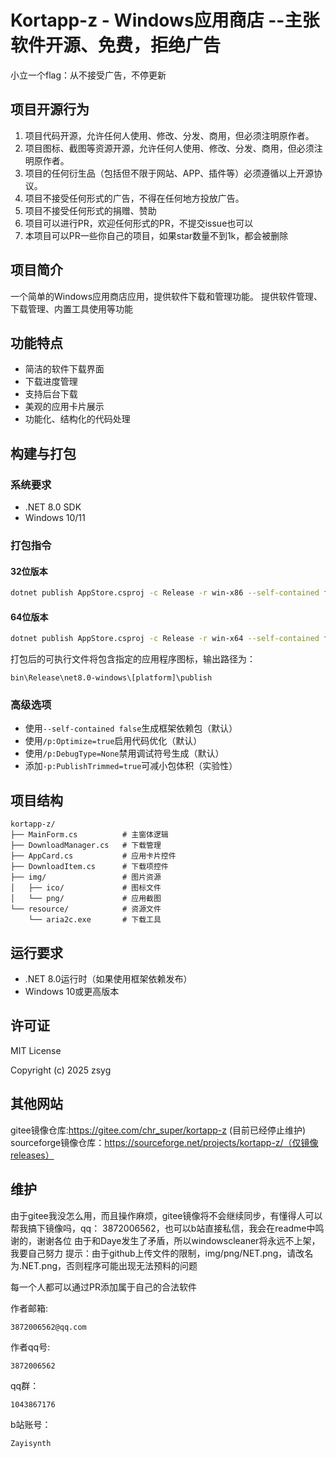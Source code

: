 # Kortapp-z - Windows应用商店 --主张软件开源、免费，拒绝广告

小立一个flag：从不接受广告，不停更新

## 项目开源行为

1. 项目代码开源，允许任何人使用、修改、分发、商用，但必须注明原作者。
2. 项目图标、截图等资源开源，允许任何人使用、修改、分发、商用，但必须注明原作者。
3. 项目的任何衍生品（包括但不限于网站、APP、插件等）必须遵循以上开源协议。
4. 项目不接受任何形式的广告，不得在任何地方投放广告。
5. 项目不接受任何形式的捐赠、赞助
6. 项目可以进行PR，欢迎任何形式的PR，不提交issue也可以
7. 本项目可以PR一些你自己的项目，如果star数量不到1k，都会被删除

## 项目简介

一个简单的Windows应用商店应用，提供软件下载和管理功能。
提供软件管理、下载管理、内置工具使用等功能

## 功能特点

- 简洁的软件下载界面
- 下载进度管理
- 支持后台下载
- 美观的应用卡片展示
- 功能化、结构化的代码处理

## 构建与打包

### 系统要求
- .NET 8.0 SDK
- Windows 10/11

### 打包指令


#### 32位版本
```bash
dotnet publish AppStore.csproj -c Release -r win-x86 --self-contained false /p:Optimize=true /p:DebugType=None
```

#### 64位版本
```bash
dotnet publish AppStore.csproj -c Release -r win-x64 --self-contained false /p:Optimize=true /p:DebugType=None
```

打包后的可执行文件将包含指定的应用程序图标，输出路径为：
```
bin\Release\net8.0-windows\[platform]\publish
```

### 高级选项
- 使用`--self-contained false`生成框架依赖包（默认）
- 使用`/p:Optimize=true`启用代码优化（默认）
- 使用`/p:DebugType=None`禁用调试符号生成（默认）
- 添加`-p:PublishTrimmed=true`可减小包体积（实验性）

## 项目结构

```
kortapp-z/
├── MainForm.cs          # 主窗体逻辑
├── DownloadManager.cs   # 下载管理
├── AppCard.cs           # 应用卡片控件
├── DownloadItem.cs      # 下载项控件
├── img/                 # 图片资源
│   ├── ico/             # 图标文件
│   └── png/             # 应用截图
└── resource/            # 资源文件
    └── aria2c.exe       # 下载工具
```

## 运行要求

- .NET 8.0运行时（如果使用框架依赖发布）
- Windows 10或更高版本

## 许可证

MIT License

Copyright (c) 2025 zsyg

## 其他网站

gitee镜像仓库:https://gitee.com/chr_super/kortapp-z  (目前已经停止维护)
sourceforge镜像仓库：https://sourceforge.net/projects/kortapp-z/（仅镜像releases）


## 维护

由于gitee我没怎么用，而且操作麻烦，gitee镜像将不会继续同步，有懂得人可以帮我搞下镜像吗，qq： 3872006562，也可以b站直接私信，我会在readme中鸣谢的，谢谢各位
由于和Daye发生了矛盾，所以windowscleaner将永远不上架，我要自己努力
提示：由于github上传文件的限制，img/png/NET.png，请改名为.NET.png，否则程序可能出现无法预料的问题

每一个人都可以通过PR添加属于自己的合法软件

作者邮箱:
```
3872006562@qq.com
```

作者qq号:
```
3872006562
```

qq群：
```
1043867176
```

b站账号：
```
Zayisynth
```
